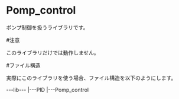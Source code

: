# Pomp_control
ポンプ制御を扱うライブラリです。

#注意

このライブラリだけでは動作しません。

#ファイル構造

実際にこのライブラリを使う場合、ファイル構造を以下のようにします。

---lib---
        |---PID
        |---Pomp_control